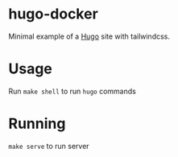 # hugo-docker

Minimal example of a [Hugo](https://github.com/gohugoio/hugo) site with tailwindcss.

# Usage

Run `make shell` to run `hugo` commands

# Running

`make serve` to run server
